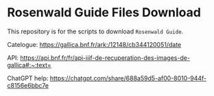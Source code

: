 # Rosenwald Guide Files Download

This repository is for the scripts to download `Rosenwald Guide`.

Catelogue: https://gallica.bnf.fr/ark:/12148/cb344120051/date

API: https://api.bnf.fr/fr/api-iiif-de-recuperation-des-images-de-gallica#:~:text=

ChatGPT help: https://chatgpt.com/share/688a59d5-af00-8010-944f-c8156e6bbc7e
